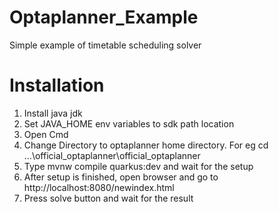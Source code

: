 # Optaplanner_Example
Simple example of timetable scheduling solver

# Installation
<ol>
  <li>Install java jdk</li>
  <li>Set JAVA_HOME env variables to sdk path location</li>
  <li>Open Cmd</li>
  <li>Change Directory to optaplanner home directory. For eg cd ...\official_optaplanner\official_optaplanner</li>
  <li>Type mvnw compile quarkus:dev and wait for the setup</li>
  <li>After setup is finished, open browser and go to http://localhost:8080/newindex.html</li>
  <li>Press solve button and wait for the result</li>
</ol>
